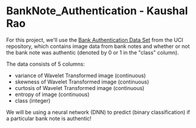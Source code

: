 # BankNote_Authentication - Kaushal Rao 
For this project, we'll use the [Bank Authentication Data Set](https://archive.ics.uci.edu/ml/datasets/banknote+authentication) from the UCI repository, which contains image data from bank notes and whether or not the bank note was authentic (denoted by 0 or 1 in the "class" column). 

The data consists of 5 columns:

* variance of Wavelet Transformed image (continuous)
* skewness of Wavelet Transformed image (continuous)
* curtosis of Wavelet Transformed image (continuous)
* entropy of image (continuous)
* class (integer)

We will be using a neural network (DNN) to predict (binary classification) if a particular bank note is authentic!
